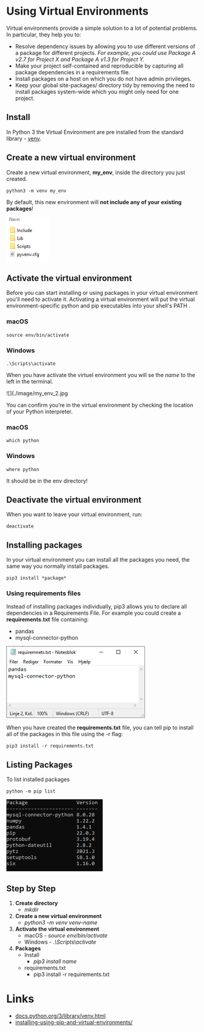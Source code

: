 # Using Virtual Environments
Virtual environments provide a simple solution to a lot of potential problems. In particular, they help you to:

- Resolve dependency issues by allowing you to use different versions of a package for different projects. *For example, you could use Package A v2.7 for Project X and Package A v1.3 for Project Y.*
- Make your project self-contained and reproducible by capturing all package dependencies in a requirements file.
- Install packages on a host on which you do not have admin privileges.
- Keep your global site-packages/ directory tidy by removing the need to install packages system-wide which you might only need for one project.

## Install
In Python 3 the Virtual Environment are pre installed from the standard library - [venv](https://docs.python.org/3/library/venv.html).

## Create a new virtual environment
Create a new virtual environment, **my_env**, inside the directory you just created.

    python3 -m venv my_env

By default, this new environment will **not include any of your existing packages**!

![](./image/my_env.jpg)

## Activate the virtual environment
Before you can start installing or using packages in your virtual environment you'll need to activate it. Activating a virtual environment will put the virtual environment-specific python and pip executables into your shell's PATH .

### macOS
    source env/bin/activate

### Windows
    .\Scripts\activate

When you have activate the virtuel environment you will se the *name* to the left in the terminal.

![](./image/my_env_2.jpg

You can confirm you’re in the virtual environment by checking the location of your Python interpreter.

### macOS
    which python

### Windows
    where python

It should be in the env directory!

## Deactivate the virtual environment
When you want to leave your virtual environment, run:

    deactivate

## Installing packages
In your virtual environment you can install all the packages you need, the same way you normally install packages.

    pip3 install *package*

### Using requirements files
Instead of installing packages individually, pip3 allows you to declare all dependencies in a Requirements File. For example you could create a **requirements.txt** file containing:

- pandas
- mysql-connector-python

![](./image/requiremenets.jpg)

When you have created the **requirements.txt** file, you can tell pip to install all of the packages in this file using the -r flag:

    pip3 install -r requirements.txt

## Listing Packages
To list installed packages

    python -m pip list

![](./image/list.jpg)

## Step by Step

1. **Create directory**
    - *mkdir*
2. **Create a new virtual environment**
    - *python3 -m venv venv-name*
3. **Activate the virtual environment**
    - macOS - *source env/bin/activate*
    - Windows - *.\Scripts\activate*
4. **Packages**
    - Install 
        - *pip3 install name*
    - requirements.txt
        - pip3 install -r requirements.txt


# Links

- [docs.python.org/3/library/venv.html](https://docs.python.org/3/library/venv.html)
- [installing-using-pip-and-virtual-environments/](https://packaging.python.org/en/latest/guides/installing-using-pip-and-virtual-environments/)